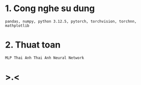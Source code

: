 # 1. Cong nghe su dung
``
pandas, numpy, python 3.12.5, pytorch, torchvision, torchnn, mathplotlib
``
# 2. Thuat toan
``
MLP Thai Anh
Thai Anh Neural Network
``
# >.<